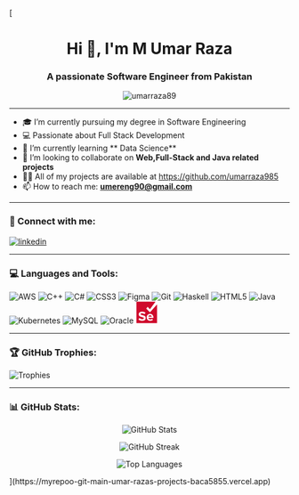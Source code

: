 [<h1 align="center">Hi 👋, I'm M Umar Raza</h1>
<h3 align="center">A passionate Software Engineer from Pakistan</h3>

<p align="center">
  <img src="https://komarev.com/ghpvc/?username=umarraza89&label=Profile%20views&color=0e75b6&style=flat" alt="umarraza89" />
</p>

---

- 🎓 I’m currently pursuing my degree in Software Engineering
- 💻 Passionate about Full Stack Development  
- 🌱 I’m currently learning ** Data Science**
- 🤝 I’m looking to collaborate on **Web,Full-Stack and Java related projects**
- 👨‍💻 All of my projects are available at https://github.com/umarraza985
- 📫 How to reach me: **umereng90@gmail.com**

---

### 🤝 Connect with me:
<p align="left">
  <a href="https://linkedin.com/in/your-linkedin" target="blank">
    <img align="center" src="https://cdn.jsdelivr.net/gh/devicons/devicon/icons/linkedin/linkedin-original.svg" alt="linkedin" height="30" />
  </a>
</p>

---

### 💻 Languages and Tools:
<p align="left">
  <img src="https://cdn.jsdelivr.net/gh/devicons/devicon/icons/aws/aws-original.svg" alt="AWS" width="40" />
  <img src="https://cdn.jsdelivr.net/gh/devicons/devicon/icons/cplusplus/cplusplus-original.svg" alt="C++" width="40" />
  <img src="https://cdn.jsdelivr.net/gh/devicons/devicon/icons/csharp/csharp-original.svg" alt="C#" width="40" />
  <img src="https://cdn.jsdelivr.net/gh/devicons/devicon/icons/css3/css3-original.svg" alt="CSS3" width="40" />
  <img src="https://cdn.jsdelivr.net/gh/devicons/devicon/icons/figma/figma-original.svg" alt="Figma" width="40" />
  <img src="https://cdn.jsdelivr.net/gh/devicons/devicon/icons/git/git-original.svg" alt="Git" width="40" />
  <img src="https://cdn.jsdelivr.net/gh/devicons/devicon/icons/haskell/haskell-original.svg" alt="Haskell" width="40" />
  <img src="https://cdn.jsdelivr.net/gh/devicons/devicon/icons/html5/html5-original.svg" alt="HTML5" width="40" />
  <img src="https://cdn.jsdelivr.net/gh/devicons/devicon/icons/java/java-original.svg" alt="Java" width="40" />
  <img src="https://cdn.jsdelivr.net/gh/devicons/devicon/icons/kubernetes/kubernetes-plain.svg" alt="Kubernetes" width="40" />
  <img src="https://cdn.jsdelivr.net/gh/devicons/devicon/icons/mysql/mysql-original.svg" alt="MySQL" width="40" />
  <img src="https://cdn.jsdelivr.net/gh/devicons/devicon/icons/oracle/oracle-original.svg" alt="Oracle" width="40" />
  <img src="https://raw.githubusercontent.com/devicons/devicon/master/icons/selenium/selenium-original.svg" alt="Selenium" width="40" />
</p>

---

### 🏆 GitHub Trophies:
<p align="left">
  <img src="https://github-profile-trophy.vercel.app/?username=umarraza89&theme=tokyonight" alt="Trophies" />
</p>

---

### 📊 GitHub Stats:
<p align="center">
  <img src="https://github-readme-stats.vercel.app/api?username=umarraza89&show_icons=true&theme=radical" alt="GitHub Stats" />
</p>

<p align="center">
  <img src="https://github-readme-streak-stats.herokuapp.com/?user=umarraza89&theme=radical" alt="GitHub Streak" />
</p>

<p align="center">
  <img src="https://github-readme-stats.vercel.app/api/top-langs/?username=umarraza89&layout=compact&theme=radical" alt="Top Languages" />
</p>
](https://myrepoo-git-main-umar-razas-projects-baca5855.vercel.app)
